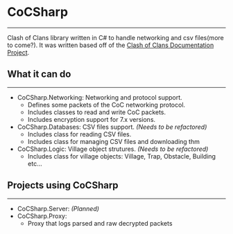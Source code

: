 # CoCSharp
---
Clash of Clans library written in C# to handle networking and csv files(more to come?). It was written based off of the [Clash of Clans Documentation Project](https://github.com/clanner/cocdp/).

## What it can do
---
* CoCSharp.Networking: Networking and protocol support.
  * Defines some packets of the CoC networking protocol.
  * Includes classes to read and write CoC packets.
  * Includes encryption support for 7.x versions.
* CoCSharp.Databases: CSV files support. *(Needs to be refactored)*
  * Includes class for reading CSV files.
  * Includes class for managing CSV files and downloading thm
* CoCSharp.Logic: Village object strutures. *(Needs to be refactored)*
  * Includes class for village objects: Village, Trap, Obstacle, Building etc...
  
## Projects using CoCSharp
---
* CoCSharp.Server: *(Planned)*
* CoCSharp.Proxy:
  * Proxy that logs parsed and raw decrypted packets
